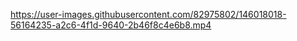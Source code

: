

https://user-images.githubusercontent.com/82975802/146018018-56164235-a2c6-4f1d-9640-2b46f8c4e6b8.mp4

